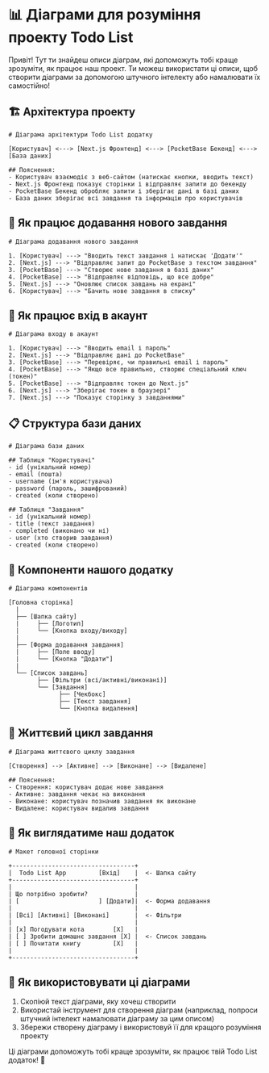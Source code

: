 # 📊 Діаграми для розуміння проекту Todo List

Привіт! Тут ти знайдеш описи діаграм, які допоможуть тобі краще зрозуміти, як працює наш проект. Ти можеш використати ці описи, щоб створити діаграми за допомогою штучного інтелекту або намалювати їх самостійно!

## 🏗️ Архітектура проекту

```
# Діаграма архітектури Todo List додатку

[Користувач] <---> [Next.js Фронтенд] <---> [PocketBase Бекенд] <---> [База даних]

## Пояснення:
- Користувач взаємодіє з веб-сайтом (натискає кнопки, вводить текст)
- Next.js Фронтенд показує сторінки і відправляє запити до бекенду
- PocketBase Бекенд обробляє запити і зберігає дані в базі даних
- База даних зберігає всі завдання та інформацію про користувачів
```

## 🔄 Як працює додавання нового завдання

```
# Діаграма додавання нового завдання

1. [Користувач] ---> "Вводить текст завдання і натискає 'Додати'"
2. [Next.js] ---> "Відправляє запит до PocketBase з текстом завдання"
3. [PocketBase] ---> "Створює нове завдання в базі даних"
4. [PocketBase] ---> "Відправляє відповідь, що все добре"
5. [Next.js] ---> "Оновлює список завдань на екрані"
6. [Користувач] ---> "Бачить нове завдання в списку"
```

## 🔐 Як працює вхід в акаунт

```
# Діаграма входу в акаунт

1. [Користувач] ---> "Вводить email і пароль"
2. [Next.js] ---> "Відправляє дані до PocketBase"
3. [PocketBase] ---> "Перевіряє, чи правильні email і пароль"
4. [PocketBase] ---> "Якщо все правильно, створює спеціальний ключ (токен)"
5. [PocketBase] ---> "Відправляє токен до Next.js"
6. [Next.js] ---> "Зберігає токен в браузері"
7. [Next.js] ---> "Показує сторінку з завданнями"
```

## 📋 Структура бази даних

```
# Діаграма бази даних

## Таблиця "Користувачі"
- id (унікальний номер)
- email (пошта)
- username (ім'я користувача)
- password (пароль, зашифрований)
- created (коли створено)

## Таблиця "Завдання"
- id (унікальний номер)
- title (текст завдання)
- completed (виконано чи ні)
- user (хто створив завдання)
- created (коли створено)
```

## 🧩 Компоненти нашого додатку

```
# Діаграма компонентів

[Головна сторінка]
  |
  ├── [Шапка сайту]
  |     ├── [Логотип]
  |     └── [Кнопка входу/виходу]
  |
  ├── [Форма додавання завдання]
  |     ├── [Поле вводу]
  |     └── [Кнопка "Додати"]
  |
  └── [Список завдань]
        ├── [Фільтри (всі/активні/виконані)]
        └── [Завдання]
              ├── [Чекбокс]
              ├── [Текст завдання]
              └── [Кнопка видалення]
```

## 🔄 Життєвий цикл завдання

```
# Діаграма життєвого циклу завдання

[Створення] --> [Активне] --> [Виконане] --> [Видалене]

## Пояснення:
- Створення: користувач додає нове завдання
- Активне: завдання чекає на виконання
- Виконане: користувач позначив завдання як виконане
- Видалене: користувач видалив завдання
```

## 📱 Як виглядатиме наш додаток

```
# Макет головної сторінки

+----------------------------------+
|  Todo List App         [Вхід]    |  <- Шапка сайту
+----------------------------------+
|                                  |
| Що потрібно зробити?             |
| [                      ] [Додати]|  <- Форма додавання
|                                  |
| [Всі] [Активні] [Виконані]       |  <- Фільтри
|                                  |
| [x] Погодувати кота        [X]   |
| [ ] Зробити домашнє завдання [X] |  <- Список завдань
| [ ] Почитати книгу         [X]   |
|                                  |
+----------------------------------+
```

## 🚀 Як використовувати ці діаграми

1. Скопіюй текст діаграми, яку хочеш створити
2. Використай інструмент для створення діаграм (наприклад, попроси штучний інтелект намалювати діаграму за цим описом)
3. Збережи створену діаграму і використовуй її для кращого розуміння проекту

Ці діаграми допоможуть тобі краще зрозуміти, як працює твій Todo List додаток! 🌟 